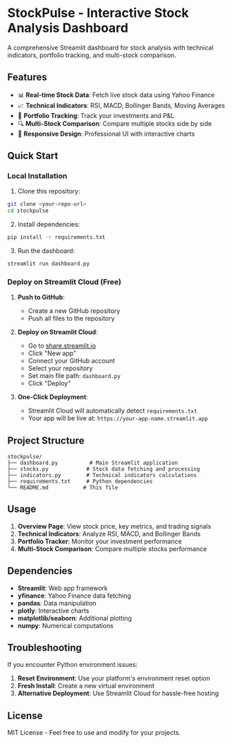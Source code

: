 # StockPulse - Interactive Stock Analysis Dashboard

A comprehensive Streamlit dashboard for stock analysis with technical indicators, portfolio tracking, and multi-stock comparison.

## Features

- 📊 **Real-time Stock Data**: Fetch live stock data using Yahoo Finance
- 📈 **Technical Indicators**: RSI, MACD, Bollinger Bands, Moving Averages
- 💼 **Portfolio Tracking**: Track your investments and P&L
- 🔍 **Multi-Stock Comparison**: Compare multiple stocks side by side
- 📱 **Responsive Design**: Professional UI with interactive charts

## Quick Start

### Local Installation

1. Clone this repository:
```bash
git clone <your-repo-url>
cd stockpulse
```

2. Install dependencies:
```bash
pip install -r requirements.txt
```

3. Run the dashboard:
```bash
streamlit run dashboard.py
```

### Deploy on Streamlit Cloud (Free)

1. **Push to GitHub**:
   - Create a new GitHub repository
   - Push all files to the repository

2. **Deploy on Streamlit Cloud**:
   - Go to [share.streamlit.io](https://share.streamlit.io)
   - Click "New app"
   - Connect your GitHub account
   - Select your repository
   - Set main file path: `dashboard.py`
   - Click "Deploy"

3. **One-Click Deployment**:
   - Streamlit Cloud will automatically detect `requirements.txt`
   - Your app will be live at: `https://your-app-name.streamlit.app`

## Project Structure

```
stockpulse/
├── dashboard.py          # Main Streamlit application
├── stocks.py            # Stock data fetching and processing
├── indicators.py        # Technical indicators calculations
├── requirements.txt     # Python dependencies
└── README.md           # This file
```

## Usage

1. **Overview Page**: View stock price, key metrics, and trading signals
2. **Technical Indicators**: Analyze RSI, MACD, and Bollinger Bands
3. **Portfolio Tracker**: Monitor your investment performance
4. **Multi-Stock Comparison**: Compare multiple stocks performance

## Dependencies

- **Streamlit**: Web app framework
- **yfinance**: Yahoo Finance data fetching
- **pandas**: Data manipulation
- **plotly**: Interactive charts
- **matplotlib/seaborn**: Additional plotting
- **numpy**: Numerical computations

## Troubleshooting

If you encounter Python environment issues:

1. **Reset Environment**: Use your platform's environment reset option
2. **Fresh Install**: Create a new virtual environment
3. **Alternative Deployment**: Use Streamlit Cloud for hassle-free hosting

## License

MIT License - Feel free to use and modify for your projects.